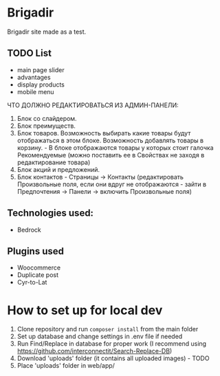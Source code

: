 # Brigadir

Brigadir site made as a test. 

## TODO List

- main page slider
- advantages
- display products
- mobile menu

ЧТО ДОЛЖНО РЕДАКТИРОВАТЬСЯ ИЗ АДМИН-ПАНЕЛИ:
1. Блок со слайдером.
2. Блок преимуществ.
3. Блок товаров. Возможность выбирать какие товары будут отображаться в этом блоке.
Возможность добавлять товары в корзину. - В блоке отображаются товары у которых стоит галочка Рекомендуемые (можно поставить ее в Свойствах не заходя в редактирование товара)
4. Блок акций и предложений. 
6. Блок контактов - Страницы -> Контакты (редактировать Произвольные поля, если они вдруг не отображаются - зайти в Предпочтения -> Панели -> включить Произвольные поля)

## Technologies used:

- Bedrock

## Plugins used

- Woocommerce
- Duplicate post
- Cyr-to-Lat

# How to set up for local dev

1. Clone repository and run ```composer install``` from the main folder
2. Set up database and change settings in .env file if needed
3. Run Find/Replace in database for proper work (I recommend using https://github.com/interconnectit/Search-Replace-DB)
3. Download 'uploads' folder (it contains all uploaded images) - TODO
4. Place 'uploads' folder in web/app/